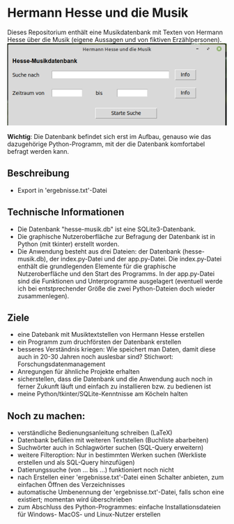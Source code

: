 # Hermann Hesse und die Musik
Dieses Repositorium enthält eine Musikdatenbank mit Texten von Hermann Hesse über die Musik (eigene Aussagen und von fiktiven Erzählpersonen).
![Beispiel](https://github.com/moritzott/hesse-musikdatenbank/blob/main/img/hesse-beispiel.png)

**Wichtig**: Die Datenbank befindet sich erst im Aufbau, genauso wie das dazugehörige Python-Programm, mit der die Datenbank komfortabel befragt werden kann.

## Beschreibung


* Export in 'ergebnisse.txt'-Datei

## Technische Informationen
* Die Datenbank "hesse-musik.db" ist eine SQLite3-Datenbank.
* Die graphische Nutzeroberfläche zur Befragung der Datenbank ist in Python (mit tkinter) erstellt worden.
* Die Anwendung besteht aus drei Dateien: der Datenbank (hesse-musik.db), der index.py-Datei und der app.py-Datei. Die index.py-Datei enthält die grundlegenden Elemente für die graphische Nutzeroberfläche und den Start des Programms. In der app.py-Datei sind die Funktionen und Unterprogramme ausgelagert (eventuell werde ich bei entstprechender Größe die zwei Python-Dateien doch wieder zusammenlegen).


## Ziele
* eine Datebank mit Musiktextstellen von Hermann Hesse erstellen
* ein Programm zum druchförsten der Datenbank erstellen
* besseres Verständnis kriegen: Wie speichert man Daten, damit diese auch in 20-30 Jahren noch auslesbar sind? Stichwort: Forschungsdatenmanagement
* Anregungen für ähnliche Projekte erhalten
* sicherstellen, dass die Datenbank und die Anwendung auch noch in ferner Zukunft läuft und einfach zu installieren bzw. zu bedienen ist
* meine Python/tkinter/SQLite-Kenntnisse am Köcheln halten

## Noch zu machen:
* verständliche Bedienungsanleitung schreiben (LaTeX)
* Datenbank befüllen mit weiteren Textstellen (Buchliste abarbeiten)
* Suchwörter auch in Schlagwörter suchen (SQL-Query erweitern)
* weitere Filteroption: Nur in bestimmten Werken suchen (Werkliste erstellen und als SQL-Query hinzufügen)
* Datierungssuche (von ... bis ...) funktioniert noch nicht
* nach Erstellen einer 'ergebnisse.txt'-Datei einen Schalter anbieten, zum einfachen Öffnen des Verzeichnisses
* automatische Umbenennung der 'ergebnisse.txt'-Datei, falls schon eine existiert; momentan wird überschrieben
* zum Abschluss des Python-Programmes: einfache Installationsdateien für Windows- MacOS- und Linux-Nutzer erstellen
